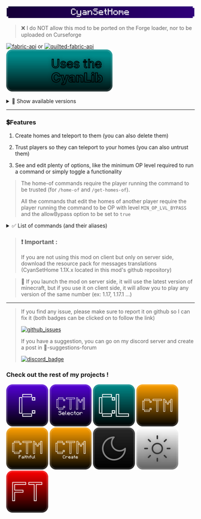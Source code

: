 ![banner](images/BANNER_CyanSetHome.png)
<!-- modrinth_exclude.start -->
> ❌ I do NOT allow this mod to be ported on the Forge loader, nor to be uploaded on Curseforge
<!-- modrinth_exclude.end -->
[![fabric-api](https://cdn.jsdelivr.net/npm/@intergrav/devins-badges@3/assets/cozy/requires/fabric-api_vector.svg)](https://modrinth.com/mod/fabric-api)
or
[![quilted-fabric-api](https://cdn.jsdelivr.net/npm/@intergrav/devins-badges@3/assets/cozy/requires/quilted-fabric-api_vector.svg)](https://modrinth.com/mod/qsl)
[![cyanlib_badge_use](https://raw.githubusercontent.com/Aeldit/Aeldit/e84549f8cef529270bd41775357d577e1f71978a/images/cyanlib-cozy.svg)](https://modrinth.com/mod/cyanlib)

<details>
<summary>🎴 Show available versions</summary>

|  MC Version   | Up to date | Latest Version |
|:-------------:|:----------:|:--------------:|
| 1.19 - 1.19.2 |     ❌      |     0.1.4      |
|    1.19.3     |     ❌      |     0.1.0      |
|    1.19.4     |     ❌      |     0.1.4      |
| 1.20 - 1.20.1 |     ❌      |     0.1.4      |
|    1.20.2     |     ✅      |     latest     |

</details>

***

### 💲Features

1. Create homes and teleport to them (you can also delete them)

2. Trust players so they can teleport to your homes (you can also untrust them)

3. See and edit plenty of options, like the minimum OP level required to run a command or simply toggle a functionality

> The home-of commands require the player running the command to be trusted (for `/home-of` and `/get-homes-of`).
>
> All the commands that edit the homes of another player require the player running the command to be OP with
> level `MIN_OP_LVL_BYPASS` and the allowBypass option to be set to `true`

<details>
<summary>✅ List of commands (and their aliases)</summary>

|                        Command                        |                             Description                              |              Alias               |
|:-----------------------------------------------------:|:--------------------------------------------------------------------:|:--------------------------------:|
|                `/set-home <home_name>`                |                  Creates a home with the given name                  |        `/sh <home_name>`         |
|                  `/home <home_name>`                  |                   Teleports you to the given home                    |         `/h <home_name>`         |
|              `/remove-home <home_name>`               |                        Removes the given home                        |        `/rh <home_name>`         |
|                  `/remove-all-homes`                  |                        Removes all your homes                        |                ❌                 |
|                     `/get-homes`                      |                 Displays all your homes in the chat                  |              `/gh`               |
|       `rename-home <home_name> <new_home_name>`       |                  Renames the home to the given name                  |                ❌                 |
|                                                       |                                                                      |                                  |
|                     `/home-trust`                     |               Adds the given player to your trust list               |                ❌                 |
|                    `/home-untrust`                    |            Removes the given player from your trust list             |                ❌                 |
|                `/get-trusting-players`                |          Displays in the chat every player that trusts you           |                ❌                 |
|                `/get-trusted-players`                 |           Displays in the chat every player that you trust           |                ❌                 |
|                                                       |                                                                      |                                  |
|       `/set-home-of <player_name> <home_name>`        |       Creates a home for the given player with the given name        | `/sho <player_name> <home_name>` |
|      `/remove-home-of <player_name> <home_name>`      |                 Removes the home of the given player                 | `/rho <player_name> <home_name>` |
| `rename-home-of <player_name> <home_name> <new_name>` |        Renames the home of the given player to the given name        |                ❌                 |
|         `/home-of <player_name> <home_name>`          |            Teleports you to the home of the given player             | `/ho <player_name> <home_name>`  |
|             `/get-homes-of <player_name>`             |          Displays all the given player's homes in the chat           |       `/gho <player_name>`       |
|                                                       |                                                                      |                                  |
|                `/reload-translations`                 |            Reloads the custom translations from the file             |                ❌                 |
|              `/remove-properties-files`               | Removes the properties files after they have been transfered to json |                ❌                 |

</details>

> ### ❗ Important :
>
> If you are not using this mod on client but only on server side, download the resource pack for messages translations
> (CyanSetHome 1.1X.x located in this mod's github repository)

> 📖 If you launch the mod on server side, it will use the latest version of minecraft, but if you use it on client side,
> it will allow you to play any version of the same number (ex: 1.17, 1.17.1 ...)

***

> If you find any issue, please make sure to report it on github so I can fix it (both badges can be clicked on to
> follow the link)
>
> [![github_issues](https://img.shields.io/github/issues/Aeldit/CyanSetHome?color=red&style=for-the-badge&logo=github)](https://github.com/Aeldit/CyanSetHome/issues)
>
> If you have a suggestion, you can go on my discord server and create a post in 🗽-suggestions-forum
>
> [![discord_badge](https://img.shields.io/discord/750243612473819188?color=7289da&label=DISCORD&logo=discord&logoColor=7289da&style=for-the-badge)](https://discord.gg/PcYPpqzhKS)

### Check out the rest of my projects !

[![cyan_badge](https://raw.githubusercontent.com/Aeldit/Aeldit/bef8e5f6a837ee8c3479a2550e92c0ac028200f3/images/cyan-cozy-minimal.svg)](https://modrinth.com/mod/cyan)
[![ctms_badge](https://raw.githubusercontent.com/Aeldit/Aeldit/d668bc7cd71d654d2331905a5ad425283dedab94/images/ctms-cozy-minimal.svg)](https://modrinth.com/mod/ctm-selector)
[![cyanlib_badge](https://raw.githubusercontent.com/Aeldit/Aeldit/bef8e5f6a837ee8c3479a2550e92c0ac028200f3/images/cyanlib-cozy-minimal.svg)](https://modrinth.com/mod/cyanlib)
[![ctm_badge](https://raw.githubusercontent.com/Aeldit/Aeldit/e2fb5f7ffe92301f627540cebca28d9aa90c641d/images/ctm-cozy-minimal.svg)](https://modrinth.com/resourcepack/ctm-of-fabric)
[![ctm_faithful_badge](https://raw.githubusercontent.com/Aeldit/Aeldit/54529d9dbb33d35184f386269c889cef818e7e79/images/ctm-faithful-cozy-minimal.svg)](https://modrinth.com/resourcepack/ctm-faithful)
[![ctm_create_badge](https://raw.githubusercontent.com/Aeldit/Aeldit/54529d9dbb33d35184f386269c889cef818e7e79/images/ctm-create-cozy-minimal.svg)](https://modrinth.com/resourcepack/ctm-create)
[![dark_gui_badge](https://raw.githubusercontent.com/Aeldit/Aeldit/2f4a47b3752b28cbcd13c6d76c66a803d7fe1df5/images/dark-gui-cozy-minimal.svg)](https://modrinth.com/resourcepack/dark-smooth-gui)
[![light_gui_badge](https://raw.githubusercontent.com/Aeldit/Aeldit/2f4a47b3752b28cbcd13c6d76c66a803d7fe1df5/images/light-gui-cozy-minimal.svg)](https://modrinth.com/resourcepack/light-smooth-gui)
[![floating_texts_badge](https://raw.githubusercontent.com/Aeldit/Aeldit/c4163b0470c0d710ba2cd3314cd241b5669ef175/images/floating-texts-cozy-minimal.svg)](https://modrinth.com/datapack/floating-texts)
